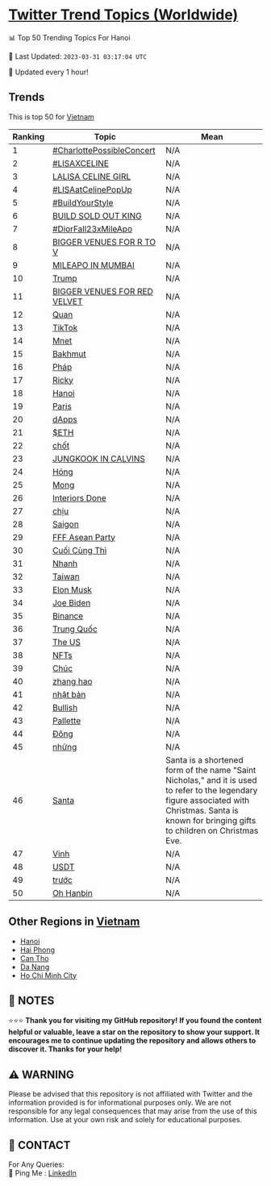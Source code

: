 [Twitter Trend Topics (Worldwide)](https://github.com/ErcinDedeoglu/Twitter-Trend-Topics)
==========


📊 Top 50 Trending Topics For Hanoi

📆 Last Updated: `2023-03-31 03:17:04 UTC`

🔧 Updated every 1 hour!


## Trends

This is top 50 for [Vietnam](</Vietnam>)

| Ranking | Topic | Mean |
| ------- | ------------ | ------------ |
| 1 | [#CharlottePossibleConcert](http://twitter.com/search?q=%23CharlottePossibleConcert) | N/A |
| 2 | [#LISAXCELINE](http://twitter.com/search?q=%23LISAXCELINE) | N/A |
| 3 | [LALISA CELINE GIRL](http://twitter.com/search?q=LALISA+CELINE+GIRL) | N/A |
| 4 | [#LISAatCelinePopUp](http://twitter.com/search?q=%23LISAatCelinePopUp) | N/A |
| 5 | [#BuildYourStyle](http://twitter.com/search?q=%23BuildYourStyle) | N/A |
| 6 | [BUILD SOLD OUT KING](http://twitter.com/search?q=BUILD+SOLD+OUT+KING) | N/A |
| 7 | [#DiorFall23xMileApo](http://twitter.com/search?q=%23DiorFall23xMileApo) | N/A |
| 8 | [BIGGER VENUES FOR R TO V](http://twitter.com/search?q=BIGGER+VENUES+FOR+R+TO+V) | N/A |
| 9 | [MILEAPO IN MUMBAI](http://twitter.com/search?q=MILEAPO+IN+MUMBAI) | N/A |
| 10 | [Trump](http://twitter.com/search?q=Trump) | N/A |
| 11 | [BIGGER VENUES FOR RED VELVET](http://twitter.com/search?q=BIGGER+VENUES+FOR+RED+VELVET) | N/A |
| 12 | [Quan](http://twitter.com/search?q=Quan) | N/A |
| 13 | [TikTok](http://twitter.com/search?q=TikTok) | N/A |
| 14 | [Mnet](http://twitter.com/search?q=Mnet) | N/A |
| 15 | [Bakhmut](http://twitter.com/search?q=Bakhmut) | N/A |
| 16 | [Pháp](http://twitter.com/search?q=Ph%c3%a1p) | N/A |
| 17 | [Ricky](http://twitter.com/search?q=Ricky) | N/A |
| 18 | [Hanoi](http://twitter.com/search?q=Hanoi) | N/A |
| 19 | [Paris](http://twitter.com/search?q=Paris) | N/A |
| 20 | [dApps](http://twitter.com/search?q=dApps) | N/A |
| 21 | [$ETH](http://twitter.com/search?q=%24ETH) | N/A |
| 22 | [chốt](http://twitter.com/search?q=ch%e1%bb%91t) | N/A |
| 23 | [JUNGKOOK IN CALVINS](http://twitter.com/search?q=JUNGKOOK+IN+CALVINS) | N/A |
| 24 | [Hóng](http://twitter.com/search?q=H%c3%b3ng) | N/A |
| 25 | [Mong](http://twitter.com/search?q=Mong) | N/A |
| 26 | [Interiors Done](http://twitter.com/search?q=Interiors+Done) | N/A |
| 27 | [chịu](http://twitter.com/search?q=ch%e1%bb%8bu) | N/A |
| 28 | [Saigon](http://twitter.com/search?q=Saigon) | N/A |
| 29 | [FFF Asean Party](http://twitter.com/search?q=FFF+Asean+Party) | N/A |
| 30 | [Cuối Cùng Thì](http://twitter.com/search?q=Cu%e1%bb%91i+C%c3%b9ng+Th%c3%ac) | N/A |
| 31 | [Nhanh](http://twitter.com/search?q=Nhanh) | N/A |
| 32 | [Taiwan](http://twitter.com/search?q=Taiwan) | N/A |
| 33 | [Elon Musk](http://twitter.com/search?q=Elon+Musk) | N/A |
| 34 | [Joe Biden](http://twitter.com/search?q=Joe+Biden) | N/A |
| 35 | [Binance](http://twitter.com/search?q=Binance) | N/A |
| 36 | [Trung Quốc](http://twitter.com/search?q=Trung+Qu%e1%bb%91c) | N/A |
| 37 | [The US](http://twitter.com/search?q=The+US) | N/A |
| 38 | [NFTs](http://twitter.com/search?q=NFTs) | N/A |
| 39 | [Chúc](http://twitter.com/search?q=Ch%c3%bac) | N/A |
| 40 | [zhang hao](http://twitter.com/search?q=zhang+hao) | N/A |
| 41 | [nhật bản](http://twitter.com/search?q=nh%e1%ba%adt+b%e1%ba%a3n) | N/A |
| 42 | [Bullish](http://twitter.com/search?q=Bullish) | N/A |
| 43 | [Pallette](http://twitter.com/search?q=Pallette) | N/A |
| 44 | [Đông](http://twitter.com/search?q=%c4%90%c3%b4ng) | N/A |
| 45 | [những](http://twitter.com/search?q=nh%e1%bb%afng) | N/A |
| 46 | [Santa](http://twitter.com/search?q=Santa) | Santa is a shortened form of the name "Saint Nicholas," and it is used to refer to the legendary figure associated with Christmas. Santa is known for bringing gifts to children on Christmas Eve. |
| 47 | [Vinh](http://twitter.com/search?q=Vinh) | N/A |
| 48 | [USDT](http://twitter.com/search?q=USDT) | N/A |
| 49 | [trước](http://twitter.com/search?q=tr%c6%b0%e1%bb%9bc) | N/A |
| 50 | [Oh Hanbin](http://twitter.com/search?q=Oh+Hanbin) | N/A |



## Other Regions in [Vietnam](</Vietnam>)

* [Hanoi](</Vietnam/Hanoi.md>)
* [Hai Phong](</Vietnam/Hai Phong.md>)
* [Can Tho](</Vietnam/Can Tho.md>)
* [Da Nang](</Vietnam/Da Nang.md>)
* [Ho Chi Minh City](</Vietnam/Ho Chi Minh City.md>)



## 📝 NOTES

⭐⭐⭐ **Thank you for visiting my GitHub repository! If you found the content helpful or valuable, leave a star on the repository to show your support. It encourages me to continue updating the repository and allows others to discover it. Thanks for your help!**


## ⚠️ WARNING

Please be advised that this repository is not affiliated with Twitter and the information provided is for informational purposes only. We are not responsible for any legal consequences that may arise from the use of this information. Use at your own risk and solely for educational purposes.


## 📨 CONTACT

 For Any Queries:  
            🏓 Ping Me : [LinkedIn](https://www.linkedin.com/in/ercindedeoglu/)
